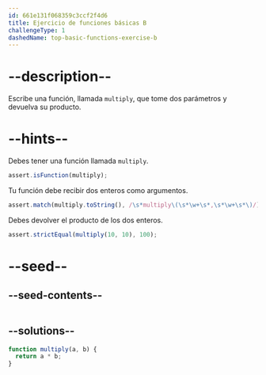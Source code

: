 ```yaml
---
id: 661e131f068359c3ccf2f4d6
title: Ejercicio de funciones básicas B
challengeType: 1
dashedName: top-basic-functions-exercise-b
---
```


# --description--

Escribe una función, llamada `multiply`, que tome dos parámetros y devuelva su producto.

# --hints--

Debes tener una función llamada `multiply`.

```js
assert.isFunction(multiply);
```

Tu función debe recibir dos enteros como argumentos.

```js
assert.match(multiply.toString(), /\s*multiply\(\s*\w+\s*,\s*\w+\s*\)/);
```

Debes devolver el producto de los dos enteros.

```js
assert.strictEqual(multiply(10, 10), 100);
```


# --seed--

## --seed-contents--

```js

```

## --solutions--

```js 
function multiply(a, b) {
  return a * b;
}
```
